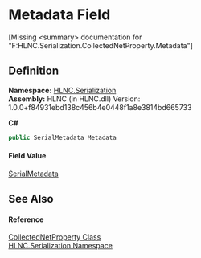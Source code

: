 # Metadata Field


\[Missing &lt;summary&gt; documentation for "F:HLNC.Serialization.CollectedNetProperty.Metadata"\]



## Definition
**Namespace:** <a href="N_HLNC_Serialization">HLNC.Serialization</a>  
**Assembly:** HLNC (in HLNC.dll) Version: 1.0.0+f84931ebd138c456b4e0448f1a8e3814bd665733

**C#**
``` C#
public SerialMetadata Metadata
```



#### Field Value
<a href="T_HLNC_Serialization_SerialMetadata">SerialMetadata</a>

## See Also


#### Reference
<a href="T_HLNC_Serialization_CollectedNetProperty">CollectedNetProperty Class</a>  
<a href="N_HLNC_Serialization">HLNC.Serialization Namespace</a>  
